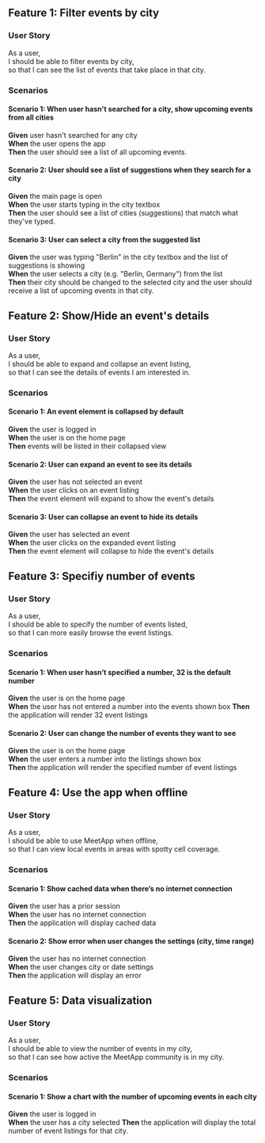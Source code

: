## **Feature 1: Filter events by city**

### **User Story**

As a user,  
I should be able to filter events by city,  
so that I can see the list of events that take place in that city.

### **Scenarios**

#### **Scenario 1: When user hasn't searched for a city, show upcoming events from all cities**

**Given** user hasn't searched for any city  
**When** the user opens the app  
**Then** the user should see a list of all upcoming events.

#### **Scenario 2: User should see a list of suggestions when they search for a city**

**Given** the main page is open  
**When** the user starts typing in the city textbox  
**Then** the user should see a list of cities (suggestions) that match what they've typed.

#### **Scenario 3: User can select a city from the suggested list**

**Given** the user was typing "Berlin" in the city textbox and the list of suggestions is showing  
**When** the user selects a city (e.g. "Berlin, Germany") from the list  
**Then** their city should be changed to the selected city and the user should receive a list of upcoming events in that city.

## **Feature 2: Show/Hide an event's details**

### **User Story**

As a user,  
I should be able to expand and collapse an event listing,  
so that I can see the details of events I am interested in.

### **Scenarios**

#### **Scenario 1: An event element is collapsed by default**

**Given** the user is logged in  
**When** the user is on the home page  
**Then** events will be listed in their collapsed view

#### **Scenario 2: User can expand an event to see its details**

**Given** the user has not selected an event  
**When** the user clicks on an event listing  
**Then** the event element will expand to show the event's details

#### **Scenario 3: User can collapse an event to hide its details**

**Given** the user has selected an event  
**When** the user clicks on the expanded event listing  
**Then** the event element will collapse to hide the event's details

## **Feature 3: Specifiy number of events**

### **User Story**

As a user,  
I should be able to specify the number of events listed,  
so that I can more easily browse the event listings.

### **Scenarios**

#### **Scenario 1: When user hasn’t specified a number, 32 is the default number**

**Given** the user is on the home page  
**When** the user has not entered a number into the events shown box
**Then** the application will render 32 event listings

#### **Scenario 2: User can change the number of events they want to see**

**Given** the user is on the home page  
**When** the user enters a number into the listings shown box  
**Then** the application will render the specified number of event listings

## **Feature 4: Use the app when offline**

### **User Story**

As a user,  
I should be able to use MeetApp when offline,  
so that I can view local events in areas with spotty cell coverage.

### **Scenarios**

#### **Scenario 1: Show cached data when there’s no internet connection**

**Given** the user has a prior session  
**When** the user has no internet connection  
**Then** the application will display cached data

#### **Scenario 2: Show error when user changes the settings (city, time range)**

**Given** the user has no internet connection  
**When** the user changes city or date settings  
**Then** the application will display an error

## **Feature 5: Data visualization**

### **User Story**

As a user,  
I should be able to view the number of events in my city,  
so that I can see how active the MeetApp community is in my city.

### **Scenarios**

#### **Scenario 1: Show a chart with the number of upcoming events in each city**

**Given** the user is logged in  
**When** the user has a city selected
**Then** the application will display the total number of event listings for that city.
